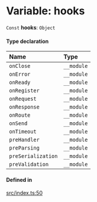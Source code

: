 # Variable: hooks

 `Const` **hooks**: `Object`

#### Type declaration

| Name | Type |
| :------ | :------ |
| `onClose` | `__module` |
| `onError` | `__module` |
| `onReady` | `__module` |
| `onRegister` | `__module` |
| `onRequest` | `__module` |
| `onResponse` | `__module` |
| `onRoute` | `__module` |
| `onSend` | `__module` |
| `onTimeout` | `__module` |
| `preHandler` | `__module` |
| `preParsing` | `__module` |
| `preSerialization` | `__module` |
| `preValidation` | `__module` |

#### Defined in

[src/index.ts:50](https://github.com/zjayers/AssembleJS/blob/bbb670f/src/index.ts#L50)
